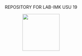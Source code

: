 <p align="center">
  REPOSITORY FOR LAB-IMK USU 19
</p>
<p align="center">
  <img width="120" height="120" src="https://2.bp.blogspot.com/-8PRH2sTJ1rg/VugmVPoDeDI/AAAAAAAAWHI/KtywHmiOoWMCUeMZVSl867F8UvKnmxHUA/s1600/LOGO%2BBARU%2BUSU.png">
</p>
